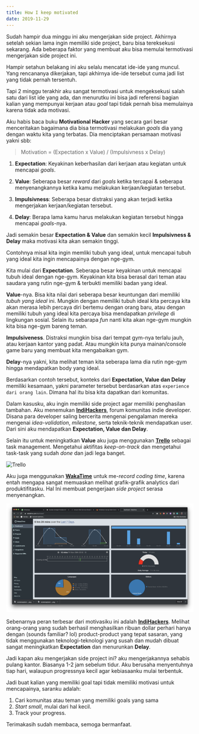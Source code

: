 ```yaml
---
title: How I keep motivated
date: 2019-11-29
---
```


Sudah hampir dua minggu ini aku mengerjakan side project. Akhirnya setelah sekian lama ingin memiliki side project, baru bisa tereksekusi sekarang. Ada beberapa faktor yang membuat aku bisa memulai termotivasi mengerjakan side project ini.
<!-- end -->

Hampir setahun belakang ini aku selalu mencatat ide-ide yang muncul. Yang rencananya dikerjakan, tapi akhirnya ide-ide tersebut cuma jadi list yang tidak pernah tersentuh.

Tapi 2 minggu terakhir aku sangat termotivasi untuk mengeksekusi salah satu dari list ide yang ada, dan menurutku ini bisa jadi referensi bagian kalian yang mempunyai kerjaan atau *goal* tapi tidak pernah bisa memulainya karena tidak ada motivasi.

Aku habis baca buku **Motivational Hacker** yang secara gari besar menceritakan bagaimana dia bisa termotivasi melakukan *goals* dia yang dengan waktu kita yang terbatas. Dia menciptakan persamaan motivasi yakni sbb:

> Motivation = (Expectation x Value) / (Impulsivness x Delay)

1. **Expectation**: Keyakinan keberhasilan dari kerjaan atau kegiatan untuk mencapai *goals*.

2. **Value**: Seberapa besar *reward* dari *goals* ketika tercapai & seberapa menyenangkannya ketika kamu melakukan kerjaan/kegiatan tersebut.

3. **Impulsivness**: Seberapa besar distraksi yang akan terjadi ketika  mengerjakan kerjaan/kegiatan tersebut.

4. **Delay**: Berapa lama kamu harus melakukan kegiatan tersebut hingga mencapai *goals*-nya.

Jadi semakin besar **Expectation & Value** dan semakin kecil **Impulsivness & Delay** maka motivasi kita akan semakin tinggi.

Contohnya misal kita ingin memliki tubuh yang ideal, untuk mencapai tubuh yang ideal kita ingin mencapainya dengan nge-gym.

Kita mulai dari **Expectation**. Seberapa besar keyakinan untuk mencapai tubuh ideal dengan nge-gym. Keyakinan kita bisa berasal dari teman atau saudara yang rutin nge-gym & terbukti memiliki badan yang ideal.

**Value**-nya. Bisa kita nilai dari seberapa besar keuntungan dari memiliki *tubuh yang ideal* ini. Mungkin dengan memiliki tubuh ideal kita percaya kita akan merasa lebih percaya diri bertemu dengan orang baru, atau dengan memiliki tubuh yang ideal kita percaya bisa mendapatkan *privilege* di lingkungan sosial. Selain itu sebarapa *fun* nanti kita akan nge-gym mungkin kita bisa nge-gym bareng teman.

**Impulsiveness**. Distraksi mungkin bisa dari tempat gym-nya terlalu jauh, atau kerjaan kantor yang padat. Atau mungkin kita punya mainan/console game baru yang membuat kita mengabaikan gym.

**Delay**-nya yakni, kita melihat teman kita seberapa lama dia rutin nge-gym hingga mendapatkan body yang ideal.

Berdasarkan contoh tersebut, konteks dari **Expectation, Value dan Delay** memiliki kesamaan, yakni parameter tersebut berdasarkan atas `experience dari orang lain`. Dimana hal itu bisa kita dapatkan dari komunitas.

Dalam kasusku, aku ingin memiliki side project agar memiliki penghasilan tambahan. Aku menemukan [**IndiHackers**](https://indiehackers.com), forum komunitas indie developer. Disana para developer saling bercerita mengenai pengalaman mereka mengenai *idea-validation*, *milestone*, serta teknik-teknik mendapatkan user. Dari sini aku mendapatkan **Expectation, Value dan Delay**.

Selain itu untuk meningkatkan **Value** aku juga menggunakan [**Trello**](https://trello.com) sebagai task management. Mengetahui aktifitas *keep-on-track* dan mengetahui task-task yang sudah *done* dan jadi lega banget.

![Trello](./ss-trello.png)

Aku juga menggunakan [**WakaTime**](https://wakatime.com) untuk me-*record* *coding time*, karena entah mengapa sangat memuaskan melihat grafik-grafik analytics dari produktifitasku. Hal Ini membuat pengerjaan *side project* serasa menyenangkan.

![Waka Time](./ss-wakatime.png)

Sebenarnya peran terbesar dari motivasiku ini adalah [**IndiHackers**](https://indiehackers.com). Melihat orang-orang yang sudah berhasil menghasilkan ribuan dollar perhari hanya dengan (sounds familiar? lol) product-product yang tepat sasaran, yang tidak menggunakan teknologi-teknologi yang susah dan mudah dibuat sangat meningkatkan **Expectation** dan menurunkan **Delay**.

Jadi kapan aku mengerjakan side project ini? aku mengerjakannya sehabis pulang kantor. Biasanya 1-2 jam sebelum tidur. Aku berusaha menyentuhnya tiap hari, walaupun progressnya kecil agar kebiasaanku mulai terbentuk.

Jadi buat kalian yang memiliki goal tapi tidak memiliki motivasi untuk mencapainya, saranku adalah:

1. Cari komunitas atau teman yang memiliki goals yang sama
2. *Start small*, mulai dari hal kecil.
3. Track your progress.

Terimakasih sudah membaca, semoga bermanfaat. 